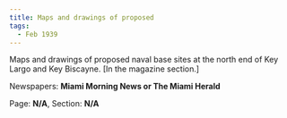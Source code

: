 ```yaml
---  
title: Maps and drawings of proposed  
tags:  
  - Feb 1939  
---  
```

  
Maps and drawings of proposed naval base sites at the north end of Key Largo and Key Biscayne. [In the magazine section.]  
  
Newspapers: **Miami Morning News or The Miami Herald**  
  
Page: **N/A**, Section: **N/A** 
